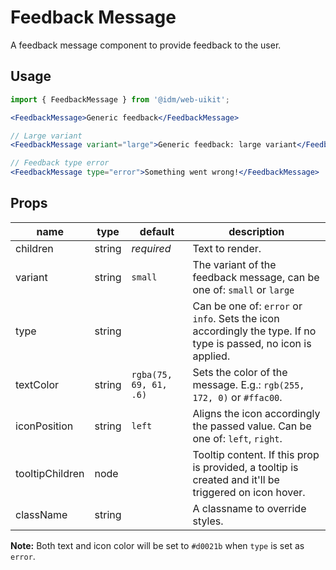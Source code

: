 # Feedback Message

A feedback message component to provide feedback to the user.

## Usage

```jsx
import { FeedbackMessage } from '@idm/web-uikit';

<FeedbackMessage>Generic feedback</FeedbackMessage>

// Large variant
<FeedbackMessage variant="large">Generic feedback: large variant</FeedbackMessage>

// Feedback type error
<FeedbackMessage type="error">Something went wrong!</FeedbackMessage>
```

## Props

| name | type | default | description |
| ---- | ---- | ------- | ----------- |
| children | string | *required* | Text to render. |
| variant | string | `small` | The variant of the feedback message, can be one of: `small` or `large` |
| type | string | | Can be one of: `error` or `info`. Sets the icon accordingly the type. If no type is passed, no icon is applied. |
| textColor | string |`rgba(75, 69, 61, .6)`| Sets the color of the message. E.g.: `rgb(255, 172, 0)` or `#ffac00`. |
| iconPosition | string | `left` | Aligns the icon accordingly the passed value. Can be one of: `left`, `right`. |
| tooltipChildren | node | | Tooltip content. If this prop is provided, a tooltip is created and it'll be triggered on icon hover. |
| className | string | | A classname to override styles. |


**Note:** Both text and icon color will be set to `#d0021b` when `type` is set as `error`.
